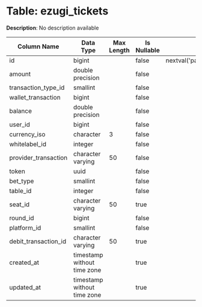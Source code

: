 # Table: ezugi_tickets

**Description**: No description available

| Column Name | Data Type | Max Length | Is Nullable | Default | Primary Key | Foreign Key |
|-------------|-----------|------------|-------------|---------|-------------|-------------|
| id | bigint |  | false | nextval('pam.ezugi_tickets_id_seq'::regclass) | ezugi_tickets | ezugi_tickets |
| amount | double precision |  | false |  |  |  |
| transaction_type_id | smallint |  | false |  | ezugi_tickets | transaction_types |
| wallet_transaction | bigint |  | false |  |  |  |
| balance | double precision |  | false |  |  |  |
| user_id | bigint |  | false |  | ezugi_tickets | users |
| currency_iso | character | 3 | false |  | ezugi_tickets | currencies |
| whitelabel_id | integer |  | false |  | ezugi_tickets | whitelabels |
| provider_transaction | character varying | 50 | false |  |  |  |
| token | uuid |  | false |  |  |  |
| bet_type | smallint |  | false |  |  |  |
| table_id | integer |  | false |  |  |  |
| seat_id | character varying | 50 | true |  |  |  |
| round_id | bigint |  | false |  |  |  |
| platform_id | smallint |  | false |  |  |  |
| debit_transaction_id | character varying | 50 | true |  |  |  |
| created_at | timestamp without time zone |  | true |  |  |  |
| updated_at | timestamp without time zone |  | true |  |  |  |
